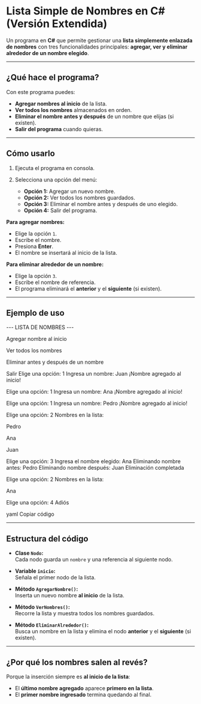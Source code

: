 # Lista Simple de Nombres en C# (Versión Extendida)

Un programa en **C#** que permite gestionar una **lista simplemente enlazada de nombres** con tres funcionalidades principales: **agregar, ver y eliminar alrededor de un nombre elegido**.

---

##  ¿Qué hace el programa?

Con este programa puedes:

-  **Agregar nombres al inicio** de la lista.  
-  **Ver todos los nombres** almacenados en orden.  
-  **Eliminar el nombre antes y después** de un nombre que elijas (si existen).  
-  **Salir del programa** cuando quieras.  

---

##  Cómo usarlo

1. Ejecuta el programa en consola.  
2. Selecciona una opción del menú:

   - **Opción 1:** Agregar un nuevo nombre.  
   - **Opción 2:** Ver todos los nombres guardados.  
   - **Opción 3:** Eliminar el nombre antes y después de uno elegido.  
   - **Opción 4:** Salir del programa.  

 **Para agregar nombres:**
- Elige la opción `1`.  
- Escribe el nombre.  
- Presiona **Enter**.  
- El nombre se insertará al inicio de la lista.  

**Para eliminar alrededor de un nombre:**
- Elige la opción `3`.  
- Escribe el nombre de referencia.  
- El programa eliminará el **anterior** y el **siguiente** (si existen).  

---

## Ejemplo de uso

--- LISTA DE NOMBRES ---

Agregar nombre al inicio

Ver todos los nombres

Eliminar antes y después de un nombre

Salir
Elige una opción: 1
Ingresa un nombre: Juan
¡Nombre agregado al inicio!

Elige una opción: 1
Ingresa un nombre: Ana
¡Nombre agregado al inicio!

Elige una opción: 1
Ingresa un nombre: Pedro
¡Nombre agregado al inicio!

Elige una opción: 2
Nombres en la lista:

Pedro

Ana

Juan

Elige una opción: 3
Ingresa el nombre elegido: Ana
Eliminando nombre antes: Pedro
Eliminando nombre después: Juan
Eliminación completada

Elige una opción: 2
Nombres en la lista:

Ana

Elige una opción: 4
Adiós

yaml
Copiar código

---

##  Estructura del código

- **Clase `Nodo`:**  
  Cada nodo guarda un `nombre` y una referencia al siguiente nodo.  

- **Variable `inicio`:**  
  Señala el primer nodo de la lista.  

- **Método `AgregarNombre()`:**  
  Inserta un nuevo nombre **al inicio** de la lista.  

- **Método `VerNombres()`:**  
  Recorre la lista y muestra todos los nombres guardados.  

- **Método `EliminarAlrededor()`:**  
  Busca un nombre en la lista y elimina el nodo **anterior** y el **siguiente** (si existen).  

---

##  ¿Por qué los nombres salen al revés?

Porque la inserción siempre es **al inicio de la lista**:  
- El **último nombre agregado** aparece **primero en la lista**.  
- El **primer nombre ingresado** termina quedando al final.